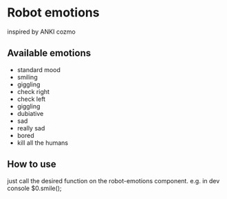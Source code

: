 # Robot emotions
inspired by ANKI cozmo

## Available emotions
- standard mood
- smiling
- giggling
- check right
- check left
- giggling
- dubiative
- sad
- really sad
- bored
- kill all the humans

## How to use
just call the desired function on the robot-emotions component.
e.g. in dev console $0.smile();